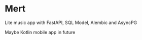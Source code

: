 # Mert

Lite music app with FastAPI, SQL Model, Alembic and AsyncPG

Maybe Kotlin mobile app in future
